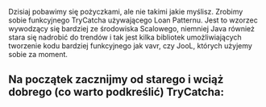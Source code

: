 Dzisiaj pobawimy się pożyczkami, ale nie takimi jakie myślisz. Zrobimy sobie funkcyjnego TryCatcha używającego Loan Patternu. Jest to wzorzec wywodzący się bardziej ze środowiska Scalowego, niemniej Java również stara się nadrobić do trendów i tak jest kilka bibliotek umożliwiających tworzenie kodu bardziej funkcyjnego jak vavr, czy JooL, których użyjemy sobie za moment.

## Na początek zacznijmy od starego i wciąż dobrego (co warto podkreślić) TryCatcha:

